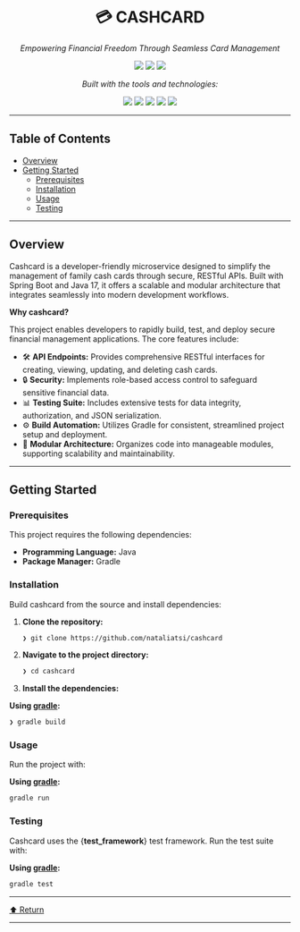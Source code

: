 <h1 align="center">💳 CASHCARD</h1>

<p align="center"><em>Empowering Financial Freedom Through Seamless Card Management</em></p>

<p align="center">
  <img src="https://img.shields.io/github/last-commit/nataliatsi/cashcard?style=flat&logo=git&logoColor=white&color=0080ff">
  <img src="https://img.shields.io/github/languages/top/nataliatsi/cashcard?style=flat&color=0080ff">
  <img src="https://img.shields.io/github/languages/count/nataliatsi/cashcard?style=flat&color=0080ff">
</p>

<p align="center"><em>Built with the tools and technologies:</em></p>

<p align="center">
 <img src="https://img.shields.io/badge/Spring%20Boot-6DB33F?style=flat&logo=spring-boot&logoColor=white">
  <img src="https://img.shields.io/badge/RESTful%20API-000000?style=flat&logo=OpenAPI%20Initiative&logoColor=white">
  <img src="https://img.shields.io/badge/JUnit-25A162?style=flat&logo=JUnit5&logoColor=white">
  <img src="https://img.shields.io/badge/JSON-000000.svg?style=flat&logo=JSON&logoColor=white">
  <img src="https://img.shields.io/badge/Gradle-02303A.svg?style=flat&logo=Gradle&logoColor=white">
</p>

---

## Table of Contents

* [Overview](#overview)  
* [Getting Started](#getting-started)  
  * [Prerequisites](#prerequisites)  
  * [Installation](#installation)  
  * [Usage](#usage)  
  * [Testing](#testing)

- - -

## Overview

Cashcard is a developer-friendly microservice designed to simplify the management of family cash cards through secure, RESTful APIs. Built with Spring Boot and Java 17, it offers a scalable and modular architecture that integrates seamlessly into modern development workflows.

**Why cashcard?**

This project enables developers to rapidly build, test, and deploy secure financial management applications. The core features include:

*   🛠️ **API Endpoints:** Provides comprehensive RESTful interfaces for creating, viewing, updating, and deleting cash cards.
*   🔒 **Security:** Implements role-based access control to safeguard sensitive financial data.
*   📊 **Testing Suite:** Includes extensive tests for data integrity, authorization, and JSON serialization.
*   ⚙️ **Build Automation:** Utilizes Gradle for consistent, streamlined project setup and deployment.
*   🧩 **Modular Architecture:** Organizes code into manageable modules, supporting scalability and maintainability.

- - -

## Getting Started

### Prerequisites

This project requires the following dependencies:

*   **Programming Language:** Java
*   **Package Manager:** Gradle

### Installation

Build cashcard from the source and install dependencies:

1.  **Clone the repository:**
    
    ```sh
    ❯ git clone https://github.com/nataliatsi/cashcard
    ```
    
2.  **Navigate to the project directory:**
    
    ```sh
    ❯ cd cashcard
    ```
    
3.  **Install the dependencies:**
    

**Using [gradle](https://gradle.org/):**

```sh
❯ gradle build
```

### Usage

Run the project with:

**Using [gradle](https://gradle.org/):**

```sh
gradle run
```

### Testing

Cashcard uses the {**test\_framework**} test framework. Run the test suite with:

**Using [gradle](https://gradle.org/):**

```sh
gradle test
```

- - -

[⬆ Return](#top)

- - -
